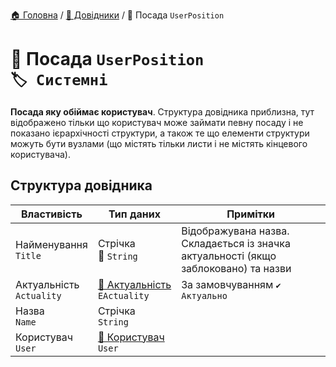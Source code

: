 ﻿[🏠 Головна](../README.MD) / [📘 Довідники](./README.MD) / 📘 Посада `UserPosition`

# 📘 Посада `UserPosition` </br> `🏷️ Системні`
**Посада яку обіймає користувач**. Структура довідника приблизна, тут відображено тільки що користувач може займати певну посаду і не показано ієрархічності структури, а також те що елементи структури можуть бути вузлами (що містять тільки листи і не містять кінцевого користувача).

## Структура довідника
| Властивість | Тип даних | Примітки |
|---|---|---|
| Найменування </br> `Title` | Стрічка </br> 🔧 `String` | Відображувана назва. Складається із значка актуальності (якщо заблоковано) та назви  |
| Актуальність </br> `Actuality` | [🎲 Актуальність](../Enums/EActuality.md) </br> `EActuality` | За замовчуванням `✔️ Актуально` |
| Назва </br> `Name` | Стрічка </br> `String` |  |
| Користувач </br> `User` | [📘 Користувач](./User.md) </br> `User` |  |